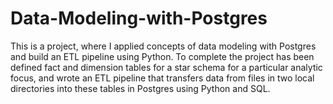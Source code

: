 # Data-Modeling-with-Postgres
This is a project, where I applied concepts of data modeling with Postgres and build an ETL pipeline using Python. To complete the project has been defined fact and dimension tables for a star schema for a particular analytic focus, and wrote an ETL pipeline that transfers data from files in two local directories into these tables in Postgres using Python and SQL. 
